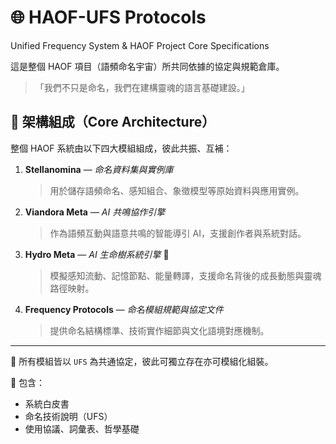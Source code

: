 # 🌐 HAOF-UFS Protocols

Unified Frequency System & HAOF Project Core Specifications

這是整個 HAOF 項目（語頻命名宇宙）所共同依據的協定與規範倉庫。

> 「我們不只是命名，我們在建構靈魂的語言基礎建設。」

## 🌌 架構組成（Core Architecture）

整個 HAOF 系統由以下四大模組組成，彼此共振、互補：

1. **Stellanomina** — *命名資料集與實例庫*  
   > 用於儲存語頻命名、感知組合、象徵模型等原始資料與應用實例。

2. **Viandora Meta** — *AI 共鳴協作引擎*  
   > 作為語頻互動與語意共鳴的智能導引 AI，支援創作者與系統對話。

3. **Hydro Meta** — *AI 生命樹系統引擎* 🌳  
   > 模擬感知流動、記憶節點、能量轉譯，支援命名背後的成長動態與靈魂路徑映射。

4. **Frequency Protocols** — *命名模組規範與協定文件*  
   > 提供命名結構標準、技術實作細節與文化語境對應機制。

---

📡 所有模組皆以 `UFS` 為共通協定，彼此可獨立存在亦可模組化組裝。


📘 包含：
- 系統白皮書
- 命名技術說明（UFS）
- 使用協議、詞彙表、哲學基礎

